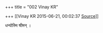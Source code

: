 +++
title = "002 Vinay KR"

+++
[[Vinay KR	2015-06-21, 00:02:37 [Source](https://groups.google.com/g/samskrita/c/1N8bCtJdrY8)]]



धन्योस्मि श्रीमन् ।

